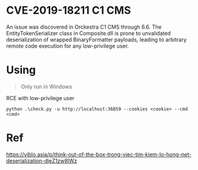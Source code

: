 # CVE-2019-18211 C1 CMS
An issue was discovered in Orckestra C1 CMS through 6.6. The EntityTokenSerializer class in Composite.dll is prone to unvalidated deserialization of wrapped BinaryFormatter payloads, leading to arbitrary remote code execution for any low-privilege user.
# Using
> Only run in Windows

RCE with low-privilege user
```
python .\check.py -u http://localhost:36859 --cookies <cookie> --cmd <cmd>
```
# Ref
https://viblo.asia/p/think-out-of-the-box-trong-viec-tim-kiem-lo-hong-net-deserialization-djeZ1zw8lWz